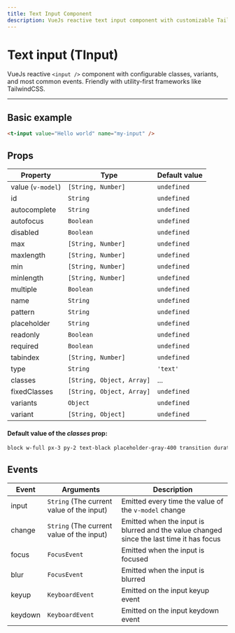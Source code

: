 ```yaml
---
title: Text Input Component
description: VueJs reactive text input component with customizable TailwindCSS or any CSS Framework classes.
---
```


# Text input (TInput)

VueJs reactive `<input />` component with configurable classes, variants, and most common events. Friendly with utility-first frameworks like TailwindCSS.

<t-input-playground></t-input-playground>

<hr>


## Basic example

```html
<t-input value="Hello world" name="my-input" />
```

<preview>
  <t-input value="Hello world" name="my-input" />
</preview>

## Props

| Property          | Type                      | Default value |
| ----------------- | ------------------------- | ------------- |
| value (`v-model`) | `[String, Number]`        | `undefined`   |
| id                | `String`                  | `undefined`   |
| autocomplete      | `String`                  | `undefined`   |
| autofocus         | `Boolean`                 | `undefined`   |
| disabled          | `Boolean`                 | `undefined`   |
| max               | `[String, Number]`        | `undefined`   |
| maxlength         | `[String, Number]`        | `undefined`   |
| min               | `[String, Number]`        | `undefined`   |
| minlength         | `[String, Number]`        | `undefined`   |
| multiple          | `Boolean`                 | `undefined`   |
| name              | `String`                  | `undefined`   |
| pattern           | `String`                  | `undefined`   |
| placeholder       | `String`                  | `undefined`   |
| readonly          | `Boolean`                 | `undefined`   |
| required          | `Boolean`                 | `undefined`   |
| tabindex          | `[String, Number]`        | `undefined`   |
| type              | `String`                  | `'text'`      |
| classes           | `[String, Object, Array]` | ...           |
| fixedClasses      | `[String, Object, Array]` | `undefined`   |
| variants          | `Object`                  | `undefined`   |
| variant           | `[String, Object]`        | `undefined`   |


#### Default value of the *classes* prop:

```css
block w-full px-3 py-2 text-black placeholder-gray-400 transition duration-100 ease-in-out bg-white border border-gray-300 rounded shadow-sm focus:border-blue-500 focus:ring-2 focus:ring-blue-500 focus:outline-none focus:ring-opacity-50 disabled:opacity-50 disabled:cursor-not-allowed
```

## Events

| Event   | Arguments                                 | Description                                                                              |
| ------- | ----------------------------------------- | ---------------------------------------------------------------------------------------- |
| input   | `String` (The current value of the input) | Emitted every time the value of the `v-model` change                                     |
| change  | `String` (The current value of the input) | Emitted when the input is blurred and the value changed since the last time it has focus |
| focus   | `FocusEvent`                              | Emitted when the input is focused                                                        |
| blur    | `FocusEvent`                              | Emitted when the input is blurred                                                        |
| keyup   | `KeyboardEvent`                           | Emitted on the input keyup event                                                         |
| keydown | `KeyboardEvent`                           | Emitted on the input keydown event                                                       |
